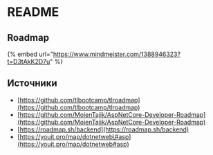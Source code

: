 # README

## Roadmap

{% embed url="https://www.mindmeister.com/1388946323?t=D3tAkK2D7u" %}

## Источники

* [https://github.com/tlbootcamp/tlroadmap](https://github.com/tlbootcamp/tlroadmap)
* [https://github.com/MoienTajik/AspNetCore-Developer-Roadmap](https://github.com/MoienTajik/AspNetCore-Developer-Roadmap)
* [https://roadmap.sh/backend](https://roadmap.sh/backend)
* [https://youit.pro/map/dotnetweb\#asp](https://youit.pro/map/dotnetweb#asp)

